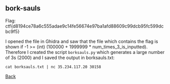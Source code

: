 ## bork-sauls

Flag: ctf{d8194ce78a6c555adae9c14fe56674e97ba1afd88609c99dcb95fc599dcbc9f5}

I opened the file in Ghidra and saw that the file which contains the flag is
shown if -1 >= (int) (100000 + 1999999 * num_times_3_is_inputted).
Therefore I created the script `borksauls.py` which generates a large number of
3s (2000) and I saved the output in borksauls.txt:
```
cat borksauls.txt | nc 35.234.117.20 30158
```

[Back](../unbreakable.md)
